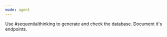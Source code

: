 ```yaml
---
mode: agent
---
```

Use #sequentialthinking to generate and check the database. Document it's endpoints.
